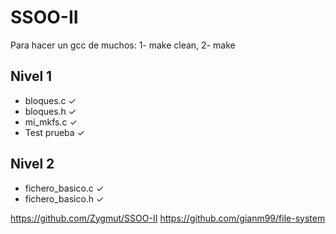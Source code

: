 # SSOO-II
Para hacer un gcc de muchos: 1- make clean, 2- make
## Nivel 1
- bloques.c ✓
- bloques.h ✓
- mi_mkfs.c ✓
- Test prueba ✓
## Nivel 2
- fichero_basico.c ✓
- fichero_basico.h ✓

https://github.com/Zygmut/SSOO-II
https://github.com/gianm99/file-system
